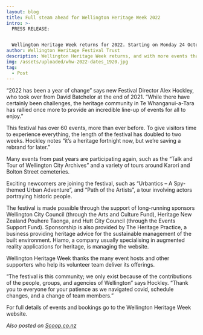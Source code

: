 ```yaml
---
layout: blog
title: Full steam ahead for Wellington Heritage Week 2022
intro: >-
  PRESS RELEASE:


  Wellington Heritage Week returns for 2022. Starting on Monday 24 October, it now runs for an extra week. The festival, which goes till Sunday 6th November, will be full of talks, walks, places, and stories from throughout the capital, the Hutt Valley, Porirua, and the Kāpiti Coast.
author: Wellington Heritage Festival Trust
description: Wellington Heritage Week returns, and with more events than ever.
img: /assets/uploaded/whw-2022-dates_1920.jpg
tag:
  - Post
---
```

“2022 has been a year of change” says new Festival Director Alex Hockley, who took over from David Batchelor at the end of 2021. “While there have certainly been challenges, the heritage community in Te Whanganui-a-Tara has rallied once more to provide an incredible line-up of events for all to enjoy.”

This festival has over 60 events, more than ever before. To give visitors time to experience everything, the length of the festival has doubled to two weeks. Hockley notes “it’s a heritage fortnight now, but we’re saving a rebrand for later.”

Many events from past years are participating again, such as the “Talk and Tour of Wellington City Archives” and a variety of tours around Karori and Bolton Street cemeteries.

Exciting newcomers are joining the festival, such as “Urbantics – A Spy-themed Urban Adventure”, and “Path of the Artists”, a tour involving actors portraying historic people.

The festival is made possible through the support of long-running sponsors Wellington City Council (through the Arts and Culture Fund), Heritage New Zealand Pouhere Taonga, and Hutt City Council (through the Events Support Fund). Sponsorship is also provided by The Heritage Practice, a business providing heritage advice for the sustainable management of the built environment. Hiamo, a company usually specialising in augmented reality applications for heritage, is managing the website.

Wellington Heritage Week thanks the many event hosts and other supporters who help its volunteer team deliver its offerings.

“The festival is this community; we only exist because of the contributions of the people, groups, and agencies of Wellington” says Hockley. “Thank you to everyone for your patience as we navigated covid, schedule changes, and a change of team members.”

For full details of events and bookings go to the Wellington Heritage Week website.

*A﻿lso posted on [Scoop.co.nz](https://wellington.scoop.co.nz/?p=148051)*